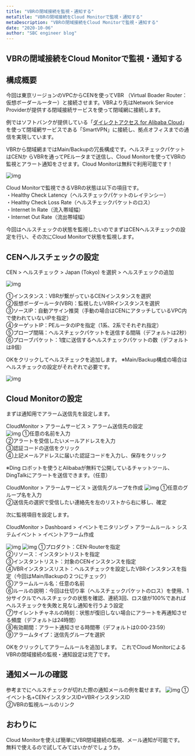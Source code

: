 ```yaml
---
title: "VBRの閉域接続を監視・通知する"
metaTitle: "VBRの閉域接続をCloud Monitorで監視・通知する"
metaDescription: "VBRの閉域接続をCloud Monitorで監視・通知する"
date: "2020-10-06"
author: "SBC engineer blog"
---
```


## VBRの閉域接続をCloud Monitorで監視・通知する


## 構成概要 

今回は東京リージョンのVPCからCENを使ってVBR （Virtual Boader Router：仮想ボーダールーター）と接続させます。VBRより先はNetwork Service Providerが提供する閉域接続サービスを使って閉域網に接続します。

例ではソフトバンクが提供している「<a href="https://www.softbank.jp/biz/nw/nwp/cloud_access/direct_access_for_alibaba/" target="_blank" >ダイレクトアクセス for Alibaba Cloud</a>」を使って閉域網サービスである「SmartVPN」に接続し、拠点オフィスまでの通信を実現しています。

VBRから閉域網まではMain/Backupの冗長構成です。ヘルスチェックパケットはCENか
らVBRを通ってPEルータまで送信し、Cloud Monitorを使ってVBRの監視とアラート通知をさせます。Cloud Monitorは無料で利用可能です！

![img](https://raw.githubusercontent.com/sbcloud/help/master/content/usecase-network/Network_images_26006613634958700/20201006112158.png "img")



Cloud Monitorで監視できるVBRの状態は以下の項目です。  
 ・Healthy Check Latency（ヘルスチェックパケットのレイテンシー）  
 ・Healthy Check Loss Rate（ヘルスチェックパケットのロス）  
 ・Internet In Rate（流入帯域幅）  
 ・Internet Out Rate（流出帯域幅）  

 今回はヘルスチェックの状態を監視したいのでまずはCENヘルスチェックの設定を行い、その次にCloud Monitorで状態を監視します。

   

## CENヘルスチェックの設定

CEN > ヘルスチェック > Japan (Tokyo) を選択 > ヘルスチェックの追加

![img](https://raw.githubusercontent.com/sbcloud/help/master/content/usecase-network/Network_images_26006613634958700/20201006112434.png "img")

①インスタンス：VBRが繋がっているCENインスタンスを選択  
②仮想ボーダールータ(VBR)：監視したいVBRインスタンスを選択  
③ソースIP：自動アサイン推奨（手動の場合はCENにアタッチしているVPC内で使われていないIPを指定）  
④ターゲットIP：PEルータのIPを指定（1系、2系でそれぞれ指定）  
⑤プローブ間隔：ヘルスチェックパケットを送信する間隔（デフォルトは2秒）  
⑥プローブパケット：1度に送信するヘルスチェックパケットの数（デフォルトは8個）  

OKをクリックしてヘルスチェックを追加します。
※Main/Backup構成の場合はヘルスチェックの設定がそれぞれで必要です。

![img](https://raw.githubusercontent.com/sbcloud/help/master/content/usecase-network/Network_images_26006613634958700/20201006112050.png "img")

   

## Cloud Monitorの設定 

まずは通知用でアラーム送信先を設定します。

CloudMonitor > アラームサービス > アラーム送信先の設定  
![img](https://raw.githubusercontent.com/sbcloud/help/master/content/usecase-network/Network_images_26006613634958700/20200916162926.png "img")
①任意の名前を入力  
②アラートを受信したいメールアドレスを入力  
③認証コードの送信をクリック   
④上記メールアドレスに届いた認証コードを入力し、保存をクリック  

※Ding ロボットを使うとAlibabaが無料で公開しているチャットツール、
DingTalkにアラートを送信できます。（任意）

CloudMonitor > アラームサービス > 送信先グループを作成
![img](https://raw.githubusercontent.com/sbcloud/help/master/content/usecase-network/Network_images_26006613634958700/20200916163418.png "img")
①任意のグループ名を入力  
②送信先の選択で受信したい連絡先を左のリストから右に移し、確定

次に監視項目を設定します。

CloudMonitor > Dashboard > イベントモニタリング > アラームルール > システムイベント > イベントアラーム作成

![img](https://raw.githubusercontent.com/sbcloud/help/master/content/usecase-network/Network_images_26006613634958700/20201001162327.png "img")
![img](https://raw.githubusercontent.com/sbcloud/help/master/content/usecase-network/Network_images_26006613634958700/20201001162344.png "img")
①プロダクト：CEN-Routerを指定   
②リソース：インスタントリストを指定  
③インスタントリスト：対象のCENインスタンスを指定  
④VBRインスタンスリスト：ヘルスチェックを設定したVBRインスタンスを指定（今回はMain/Backupの２つにチェック）  
⑤アラームルール名：任意の名前  
⑥ルールの説明：今回は仕切り率（ヘルスチェックパケットのロス）を使用、1分サイクルでヘルスチェックの状態を確認、連続3回、ロス値が100%であればヘルスチェックを失敗と見なし通知を行うよう設定  
⑦サイレントチャネルの時刻：状態が復旧しない場合にアラートを再通知させる頻度（デフォルトは24時間）  
⑧有効期間：アラート通知させる時間帯（デフォルトは0:00-23:59）  
⑨アラームタイプ：送信先グループを選択  

OKをクリックしてアラームルールを追加します。
これでCloud MonitorによるVBRの閉域接続の監視・通知設定は完了です。

   

## 通知メールの確認

参考までにヘルスチェックが切れた際の通知メールの例を載せます。
![img](https://raw.githubusercontent.com/sbcloud/help/master/content/usecase-network/Network_images_26006613634958700/20201001162403.png "img")
①イベント名+CENインスタンスID+VBRインスタンスID  
②VBRの監視ルールのリンク  

   

## おわりに

Cloud Monitorを使えば簡単にVBR閉域接続の監視、メール通知が可能です。  
無料で使えるので試してみてはいかがでしょうか。

